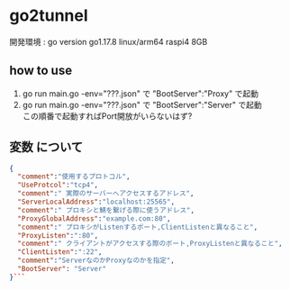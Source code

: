 # go2tunnel
開発環境 : go version go1.17.8 linux/arm64 raspi4 8GB  

## how to use
1. go run main.go -env="???.json" で "BootServer":"Proxy" で起動  
2. go run main.go -env="???.json" で "BootServer":"Server" で起動  
この順番で起動すればPort開放がいらないはず?


## 変数 について
```json
{
  "comment":"使用するプロトコル",
  "UseProtcol":"tcp4", 
  "comment":" 実際のサーバーへアクセスするアドレス",
  "ServerLocalAddress":"localhost:25565",
  "comment":" プロキシと鯖を繋げる際に使うアドレス",
  "ProxyGlobalAddress":"example.com:80",
  "comment":" プロキシがListenするポート,ClientListenと異なること",
  "ProxyListen":":80",
  "comment":" クライアントがアクセスする際のポート,ProxyListenと異なること",
  "ClientListen":":22",
  "comment":"ServerなのかProxyなのかを指定",
  "BootServer": "Server"
}```